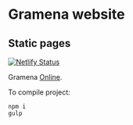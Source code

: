 # Gramena website

## Static pages

[![Netlify Status](https://api.netlify.com/api/v1/badges/096e2eae-c521-4f0b-a26c-625d9cd13bb1/deploy-status)](https://app.netlify.com/sites/gramena-test/deploys)

Gramena [Online](https://gramena-test.netlify.app/).

To compile project:

```
npm i
gulp
```
